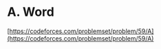 # A. Word

[https://codeforces.com/problemset/problem/59/A](https://codeforces.com/problemset/problem/59/A)

